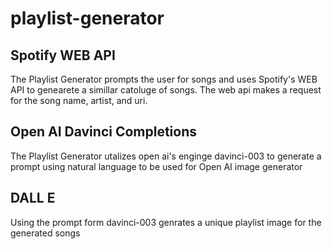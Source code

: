 # playlist-generator

## Spotify WEB API
The Playlist Generator prompts the user for songs and uses Spotify's WEB API to genearete a simillar catoluge of songs. The web api makes a request for the song name, artist, and uri.

## Open AI Davinci Completions
The Playlist Generator utalizes open ai's enginge davinci-003 to generate a prompt using natural language to be used for Open AI image generator

## DALL E
Using the prompt form davinci-003 genrates a unique playlist image for the generated songs
